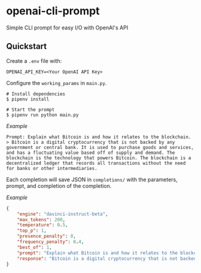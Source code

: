 # openai-cli-prompt

Simple CLI prompt for easy I/O with OpenAI's API

## Quickstart

Create a `.env` file with:

```Shell
OPENAI_API_KEY=<Your OpenAI API Key>
```

Configure the `working_params` in `main.py`.

```Shell
# Install dependencies
$ pipenv install

# Start the prompt
$ pipenv run python main.py
```

_Example_

```
Prompt: Explain what Bitcoin is and how it relates to the blockchain.
> Bitcoin is a digital cryptocurrency that is not backed by any government or central bank. It is used to purchase goods and services, and has a fluctuating value based off of supply and demand. The blockchain is the technology that powers Bitcoin. The blockchain is a decentralized ledger that records all transactions without the need for banks or other intermediaries.
```

Each completion will save JSON in `completions/` with the parameters, prompt, and completion of the completion.

_Example_

```Json
{
    "engine": "davinci-instruct-beta",
    "max_tokens": 200,
    "temperature": 0.5,
    "top_p": 1,
    "presence_penalty": 0,
    "frequency_penalty": 0.4,
    "best_of": 1,
    "prompt": "Explain what Bitcoin is and how it relates to the blockchain.",
    "response": "Bitcoin is a digital cryptocurrency that is not backed by any government or central bank. It is used to purchase goods and services, and has a fluctuating value based off of supply and demand. The blockchain is the technology that powers Bitcoin. The blockchain is a decentralized ledger that records all transactions without the need for banks or other intermediaries."
}
```
